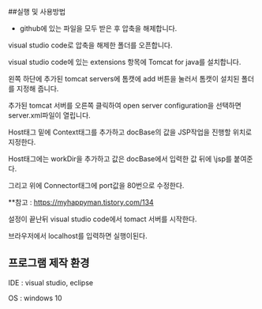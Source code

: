 ##실행 및 사용방법

- github에 있는 파일을 모두 받은 후 압축을 해제합니다.

visual studio code로 압축을 해제한 폴더를 오픈합니다.

visual studio code에 있는 extensions 항목에 Tomcat for java를 설치합니다.

왼쪽 하단에 추가된 tomcat servers에 톰캣에 add 버튼을 눌러서 톰캣이 설치된 폴더를 지정해 줍니다.

추가된 tomcat 서버를 오른쪽 클릭하여 open server configuration을 선택하면 server.xml파일이 열립니다.

Host태그 밑에 Context태그를 추가하고 docBase의 값을 JSP작업을 진행할 위치로 지정한다.

Host태그에는 workDir을 추가하고 값은 docBase에서 입력한 값 뒤에 \jsp를 붙여준다.

그리고 위에 Connector태그에 port값을 80번으로 수정한다.

**참고 : https://myhappyman.tistory.com/134

설정이 끝난뒤 visual studio code에서 tomact 서버를 시작한다.

브라우저에서 localhost를 입력하면 실행이된다.


## 프로그램 제작 환경
IDE : visual studio, eclipse

OS : windows 10
